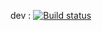 dev : [![Build status](https://build.appcenter.ms/v0.1/apps/5891b46e-b0cc-4427-9e13-33c3bd4937d7/branches/dev/badge)](https://appcenter.ms)

